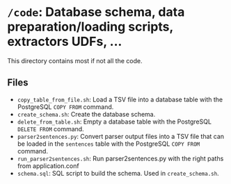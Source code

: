 # `/code`: Database schema, data preparation/loading scripts, extractors UDFs, ... 

This directory contains most if not all the code.

## Files

* `copy_table_from_file.sh`: Load a TSV file into a database table with the
  PostgreSQL `COPY FROM` command.
* `create_schema.sh`: Create the database schema.
* `delete_from_table.sh`: Empty a database table with the PostgreSQL `DELETE
  FROM` command.
* `parser2sentences.py`: Convert parser output files into a TSV file that can be
  loaded in the `sentences` table with the PostgreSQL `COPY FROM` command.
* `run_parser2sentences.sh`: Run parser2sentences.py with the right paths from
  application.conf
* `schema.sql`: SQL script to build the schema. Used in `create_schema.sh`.

